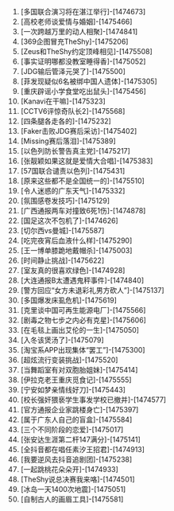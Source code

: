 
1. [多国联合演习将在湛江举行]-[1474673]
1. [高校老师谈爱情与婚姻]-[1475466]
1. [一次跨越万里的动人相聚]-[1474841]
1. [369企图冒充TheShy]-[1475206]
1. [Zeus和TheShy约定顶峰相见]-[1475508]
1. [事实证明哪都没教室睡得香]-[1475052]
1. [JDG输后管泽元哭了]-[1475500]
1. [菲发现疑似6名被绑中国人遗体]-[1475305]
1. [重庆辟谣小学食堂吃出鼠头]-[1475456]
1. [Kanavi在干嘛]-[1475323]
1. [CCTV6评惊奇队长2]-[1475568]
1. [四条腿各走各的]-[1475232]
1. [Faker击败JDG赛后采访]-[1475402]
1. [Missing赛后落泪]-[1475389]
1. [以色列防长警告真主党]-[1475217]
1. [张靓颖如果这就是爱情大合唱]-[1475383]
1. [57国联合谴责以色列]-[1475431]
1. [原来这些都不是全国统一的]-[1475510]
1. [令人迷惑的广东天气]-[1475332]
1. [氛围感卷发技巧]-[1475129]
1. [广西通报两车对撞致6死1伤]-[1474878]
1. [国足这次不包机了]-[1474626]
1. [切尔西vs曼城]-[1475587]
1. [吃完夜宵后血液什么样]-[1475290]
1. [王一博单膝跪地戴帽杀]-[1475003]
1. [时间静止挑战]-[1475622]
1. [室友真的很喜欢绿色]-[1474928]
1. [大连通报B太遭遇鬼秤事件]-[1474840]
1. [警方回应“女方未退彩礼男方砍人”]-[1475137]
1. [多国爆发床虱危机]-[1475619]
1. [克里谈中国可再生能源电厂]-[1475566]
1. [剧毒之物七步之内必有克星]-[1475606]
1. [在毛毯上画出艾伦的一生]-[1475050]
1. [入冬该煲汤了]-[1475079]
1. [淘宝系APP出现集体“罢工”]-[1475300]
1. [超炫流行变装挑战]-[1475520]
1. [当舞蹈室有对双胞胎姐妹]-[1475414]
1. [伊拉克老王重庆觅食记]-[1475555]
1. [宁安如梦亲情线好刀]-[1475443]
1. [校长强奸猥亵学生事发学校已撤并]-[1474577]
1. [官方通报企业家跳楼身亡]-[1475397]
1. [属于广东人自己的盲盒]-[1475584]
1. [三个不同阶段的恋爱]-[1475017]
1. [张安达生涯第二杆147满分]-[1475141]
1. [全抖音都在唱任素汐王招君]-[1474913]
1. [我要逆风去抖音追剧团]-[1475238]
1. [一起跳桃花朵朵开]-[1474933]
1. [TheShy说总决赛我来咯]-[1474501]
1. [冰岛一天1400次地震]-[1475051]
1. [自制古人的画眉工具]-[1475581]
